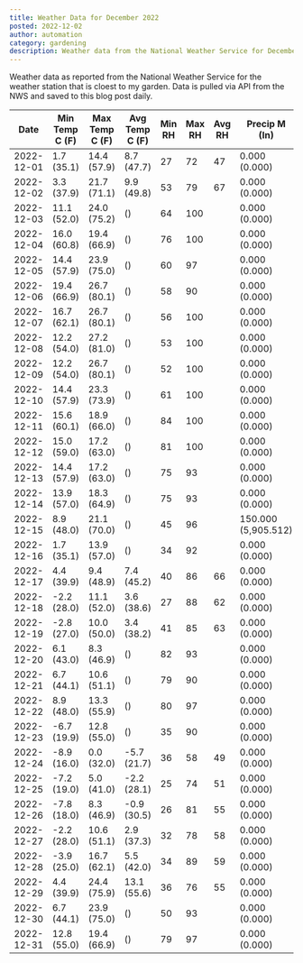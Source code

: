 ```yaml
---
title: Weather Data for December 2022
posted: 2022-12-02
author: automation
category: gardening
description: Weather data from the National Weather Service for December 2022
---
```


Weather data as reported from the National Weather Service for the weather station 
that is cloest to my garden. Data is pulled via API from the NWS and saved to this 
blog post daily.

|Date|Min Temp C (F)|Max Temp C (F)|Avg Temp C (F)|Min RH|Max RH|Avg RH|Precip M (In)|Avg Precip/Hr|
|---|---|---|---|---|---|---|---|---|
|2022-12-01|1.7 (35.1)|14.4 (57.9)|8.7 (47.7)|27|72|47|0.000 (0.000)|0.000 (0.000)|
|2022-12-02|3.3 (37.9)|21.7 (71.1)|9.9 (49.8)|53|79|67|0.000 (0.000)|0.000 (0.000)|
|2022-12-03|11.1 (52.0)|24.0 (75.2)| ()|64|100||0.000 (0.000)|0.000 (0.000)|
|2022-12-04|16.0 (60.8)|19.4 (66.9)| ()|76|100||0.000 (0.000)|0.000 (0.000)|
|2022-12-05|14.4 (57.9)|23.9 (75.0)| ()|60|97||0.000 (0.000)|0.000 (0.000)|
|2022-12-06|19.4 (66.9)|26.7 (80.1)| ()|58|90||0.000 (0.000)|0.000 (0.000)|
|2022-12-07|16.7 (62.1)|26.7 (80.1)| ()|56|100||0.000 (0.000)|0.000 (0.000)|
|2022-12-08|12.2 (54.0)|27.2 (81.0)| ()|53|100||0.000 (0.000)|0.000 (0.000)|
|2022-12-09|12.2 (54.0)|26.7 (80.1)| ()|52|100||0.000 (0.000)|0.000 (0.000)|
|2022-12-10|14.4 (57.9)|23.3 (73.9)| ()|61|100||0.000 (0.000)|0.000 (0.000)|
|2022-12-11|15.6 (60.1)|18.9 (66.0)| ()|84|100||0.000 (0.000)|0.000 (0.000)|
|2022-12-12|15.0 (59.0)|17.2 (63.0)| ()|81|100||0.000 (0.000)|0.000 (0.000)|
|2022-12-13|14.4 (57.9)|17.2 (63.0)| ()|75|93||0.000 (0.000)|0.000 (0.000)|
|2022-12-14|13.9 (57.0)|18.3 (64.9)| ()|75|93||0.000 (0.000)|0.000 (0.000)|
|2022-12-15|8.9 (48.0)|21.1 (70.0)| ()|45|96||150.000 (5,905.512)|109.361 (109.361)|
|2022-12-16|1.7 (35.1)|13.9 (57.0)| ()|34|92||0.000 (0.000)|0.000 (0.000)|
|2022-12-17|4.4 (39.9)|9.4 (48.9)|7.4 (45.2)|40|86|66|0.000 (0.000)|0.000 (0.000)|
|2022-12-18|-2.2 (28.0)|11.1 (52.0)|3.6 (38.6)|27|88|62|0.000 (0.000)|0.000 (0.000)|
|2022-12-19|-2.8 (27.0)|10.0 (50.0)|3.4 (38.2)|41|85|63|0.000 (0.000)|0.000 (0.000)|
|2022-12-20|6.1 (43.0)|8.3 (46.9)| ()|82|93||0.000 (0.000)|0.000 (0.000)|
|2022-12-21|6.7 (44.1)|10.6 (51.1)| ()|79|90||0.000 (0.000)|0.000 (0.000)|
|2022-12-22|8.9 (48.0)|13.3 (55.9)| ()|80|97||0.000 (0.000)|0.000 (0.000)|
|2022-12-23|-6.7 (19.9)|12.8 (55.0)| ()|35|90||0.000 (0.000)|0.000 (0.000)|
|2022-12-24|-8.9 (16.0)|0.0 (32.0)|-5.7 (21.7)|36|58|49|0.000 (0.000)|0.000 (0.000)|
|2022-12-25|-7.2 (19.0)|5.0 (41.0)|-2.2 (28.1)|25|74|51|0.000 (0.000)|0.000 (0.000)|
|2022-12-26|-7.8 (18.0)|8.3 (46.9)|-0.9 (30.5)|26|81|55|0.000 (0.000)|0.000 (0.000)|
|2022-12-27|-2.2 (28.0)|10.6 (51.1)|2.9 (37.3)|32|78|58|0.000 (0.000)|0.000 (0.000)|
|2022-12-28|-3.9 (25.0)|16.7 (62.1)|5.5 (42.0)|34|89|59|0.000 (0.000)|0.000 (0.000)|
|2022-12-29|4.4 (39.9)|24.4 (75.9)|13.1 (55.6)|36|76|55|0.000 (0.000)|0.000 (0.000)|
|2022-12-30|6.7 (44.1)|23.9 (75.0)| ()|50|93||0.000 (0.000)|0.000 (0.000)|
|2022-12-31|12.8 (55.0)|19.4 (66.9)| ()|79|97||0.000 (0.000)|0.000 (0.000)|
